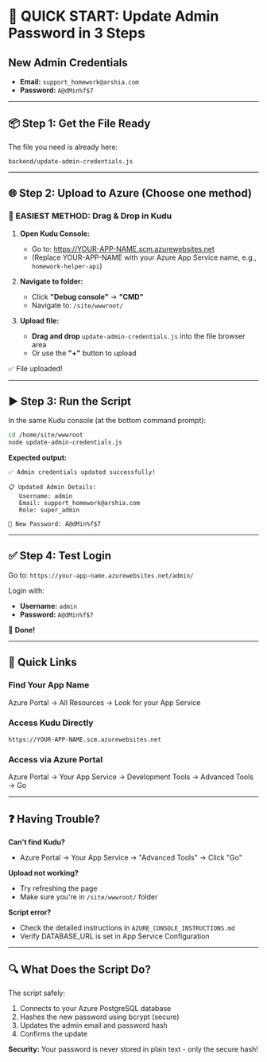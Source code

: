 # 🚀 QUICK START: Update Admin Password in 3 Steps

## New Admin Credentials
- **Email:** `support_homework@arshia.com`
- **Password:** `A@dMin%f$7`

---

## 📦 Step 1: Get the File Ready

The file you need is already here:
```
backend/update-admin-credentials.js
```

---

## 🌐 Step 2: Upload to Azure (Choose one method)

### 🎯 EASIEST METHOD: Drag & Drop in Kudu

1. **Open Kudu Console:**
   - Go to: https://YOUR-APP-NAME.scm.azurewebsites.net
   - (Replace YOUR-APP-NAME with your Azure App Service name, e.g., `homework-helper-api`)
   
2. **Navigate to folder:**
   - Click **"Debug console"** → **"CMD"**
   - Navigate to: `/site/wwwroot/`

3. **Upload file:**
   - **Drag and drop** `update-admin-credentials.js` into the file browser area
   - Or use the **"+"** button to upload

✅ File uploaded!

---

## ▶️ Step 3: Run the Script

In the same Kudu console (at the bottom command prompt):

```bash
cd /home/site/wwwroot
node update-admin-credentials.js
```

**Expected output:**
```
✅ Admin credentials updated successfully!

📋 Updated Admin Details:
   Username: admin
   Email: support_homework@arshia.com
   Role: super_admin

🔑 New Password: A@dMin%f$7
```

---

## ✅ Step 4: Test Login

Go to: `https://your-app-name.azurewebsites.net/admin/`

Login with:
- **Username:** `admin`
- **Password:** `A@dMin%f$7`

🎉 **Done!**

---

## 📍 Quick Links

### Find Your App Name
Azure Portal → All Resources → Look for your App Service

### Access Kudu Directly
```
https://YOUR-APP-NAME.scm.azurewebsites.net
```

### Access via Azure Portal
Azure Portal → Your App Service → Development Tools → Advanced Tools → Go

---

## ❓ Having Trouble?

**Can't find Kudu?**
- Azure Portal → Your App Service → "Advanced Tools" → Click "Go"

**Upload not working?**
- Try refreshing the page
- Make sure you're in `/site/wwwroot/` folder

**Script error?**
- Check the detailed instructions in `AZURE_CONSOLE_INSTRUCTIONS.md`
- Verify DATABASE_URL is set in App Service Configuration

---

## 🔍 What Does the Script Do?

The script safely:
1. Connects to your Azure PostgreSQL database
2. Hashes the new password using bcrypt (secure)
3. Updates the admin email and password hash
4. Confirms the update

**Security:** Your password is never stored in plain text - only the secure hash!



